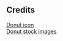 ## Credits

[Donut icon](https://icons8.com/icon/YFWa9iouLqLa/donut)  
[Donut stock images](https://unsplash.com/de/@amr_taha)